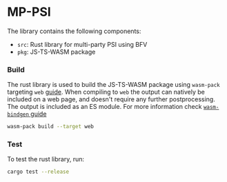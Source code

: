 # MP-PSI

The library contains the following components:

- `src`: Rust library for multi-party PSI using BFV
- `pkg`: JS-TS-WASM package

### Build

The rust library is used to build the JS-TS-WASM package using `wasm-pack` targeting `web` [guide](https://developer.mozilla.org/en-US/docs/WebAssembly/Rust_to_Wasm). When compiling to `web` the output can natively be included on a web page, and doesn't require any further postprocessing. The output is included as an ES module. For more information check [`wasm-bindgen` guide](https://rustwasm.github.io/docs/wasm-bindgen/reference/deployment.html)

```bash
wasm-pack build --target web
```

### Test

To test the rust library, run:

```bash
cargo test --release
```

